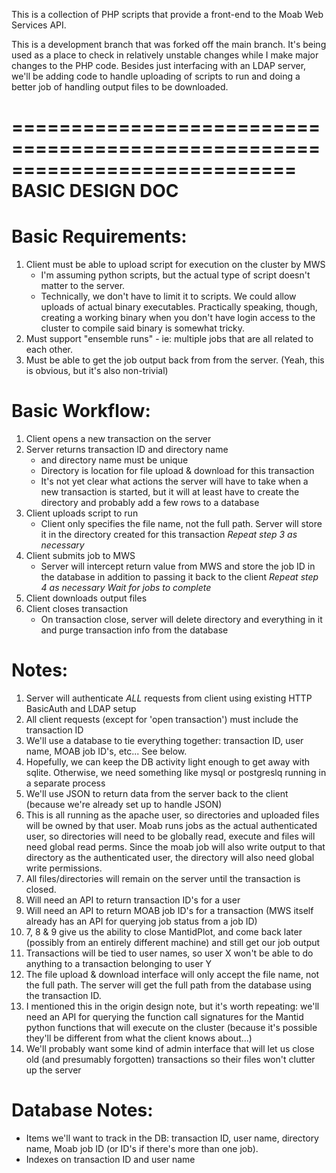 This is a collection of PHP scripts that provide a front-end to the Moab Web Services API.

This is a development branch that was forked off the main branch.  It's being used as a place to check in relatively unstable changes while I make major changes to the PHP code.  Besides just interfacing with an LDAP server, we'll be adding code to handle uploading of scripts to run and doing a better job of handling output files to be downloaded.

============================================================================  
                          BASIC DESIGN DOC  
============================================================================  

# Basic Requirements:  
1. Client must be able to upload script for execution on the cluster by MWS
    * I'm assuming python scripts, but the actual type of script doesn't matter to the server.
    * Technically, we don't have to limit it to scripts.  We could allow uploads of actual binary executables.  Practically speaking, though, creating a working binary when you don't have login access to the cluster to compile said binary is somewhat tricky.
2. Must support "ensemble runs" - ie: multiple jobs that are all related to each other.
3. Must be able to get the job output back from from the server. (Yeah, this is obvious, but it's also non-trivial)


# Basic Workflow:  
1. Client opens a new transaction on the server
2. Server returns transaction ID and directory name
    * and directory name must be unique
    * Directory is location for file upload & download for this transaction
    * It's not yet clear what actions the server will have to take when a new transaction is started, but it will at least have to create the directory and probably add a few rows to a database
3. Client uploads script to run
    * Client only specifies the file name, not the full path.  Server will store it in the directory created for this transaction
_Repeat step 3 as necessary_
4. Client submits job to MWS
    * Server will intercept return value from MWS and store the job ID in the database in addition to passing it back to the client
_Repeat step 4 as necessary_
_Wait for jobs to complete_
5. Client downloads output files
6. Client closes transaction
    * On transaction close, server will delete directory and everything in it and purge transaction info from the database


# Notes:
1. Server will authenticate *ALL* requests from client using existing HTTP BasicAuth and LDAP setup
2. All client requests (except for 'open transaction') must include the transaction ID
3. We'll use a database to tie everything together: transaction ID, user name, MOAB job ID's, etc...  See below.
4. Hopefully, we can keep the DB activity light enough to get away with sqlite.  Otherwise, we need something like mysql or postgreslq running in a separate process
5. We'll use JSON to return data from the server back to the client (because we're already set up to handle JSON)
6.  This is all running as the apache user, so directories and uploaded files will be owned by that user.  Moab runs jobs as the actual authenticated user, so directories will need to be globally read, execute and files will need global read perms.  Since the moab job will also write output to that directory as the authenticated user, the directory will also need global write permissions.
7. All files/directories will remain on the server until the transaction is closed.
8. Will need an API to return transaction ID's for a user
9. Will need an API to return MOAB job ID's for a transaction  (MWS itself already has an API for querying job status from a job ID)
10. 7, 8 & 9 give us the ability to close MantidPlot, and come back later (possibly from an entirely different machine) and still get our job output
11. Transactions will be tied to user names, so user X won't be able to do anything to a transaction belonging to user Y
12. The file upload & download interface will only accept the file name, not the full path.  The server will get the full path from the database using the transaction ID.
13. I mentioned this in the origin design note, but it's worth repeating:  we'll need an API for querying the function call signatures for the Mantid python functions that will execute on the cluster (because it's possible they'll be different from what the client knows about...)
14. We'll probably want some kind of admin interface that will let us close old (and presumably forgotten) transactions so their files won't clutter up the server


# Database Notes:
* Items we'll want to track in the DB: transaction ID, user name, directory name, Moab job ID (or ID's if there's more than one job).
* Indexes on transaction ID and user name

